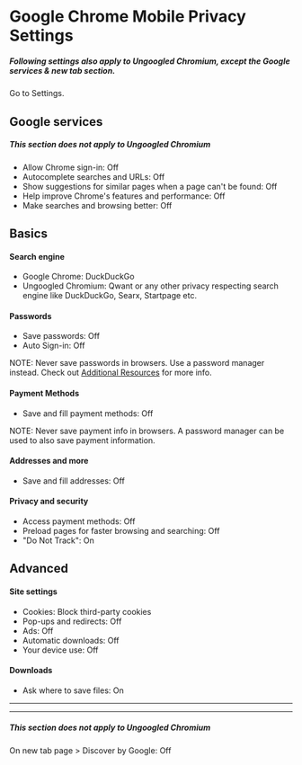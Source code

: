 # Google Chrome Mobile Privacy Settings

##### Following settings also apply to Ungoogled Chromium, except the Google services & new tab section.

Go to Settings.



## Google services
##### This section does not apply to Ungoogled Chromium

- Allow Chrome sign-in: Off
- Autocomplete searches and URLs: Off
- Show suggestions for similar pages when a page can't be found: Off
- Help improve Chrome's features and performance: Off
- Make searches and browsing better: Off



## Basics

#### Search engine
- Google Chrome: DuckDuckGo
- Ungoogled Chromium: Qwant or any other privacy respecting search engine like DuckDuckGo, Searx, Startpage etc.

#### Passwords
- Save passwords: Off
- Auto Sign-in: Off

NOTE: Never save passwords in browsers. Use a password manager instead. Check out [Additional Resources](https://github.com/the-weird-aquarian/privacy-settings#additional-resources) for more info.

#### Payment Methods
- Save and fill payment methods: Off

NOTE: Never save payment info in browsers. A password manager can be used to also save payment information.

#### Addresses and more
- Save and fill addresses: Off

#### Privacy and security
- Access payment methods: Off
- Preload pages for faster browsing and searching: Off
- "Do Not Track": On



## Advanced

#### Site settings
- Cookies: Block third-party cookies
- Pop-ups and redirects: Off
- Ads: Off
- Automatic downloads: Off
- Your device use: Off

#### Downloads
- Ask where to save files: On



---
---

##### This section does not apply to Ungoogled Chromium

On new tab page > Discover by Google: Off
